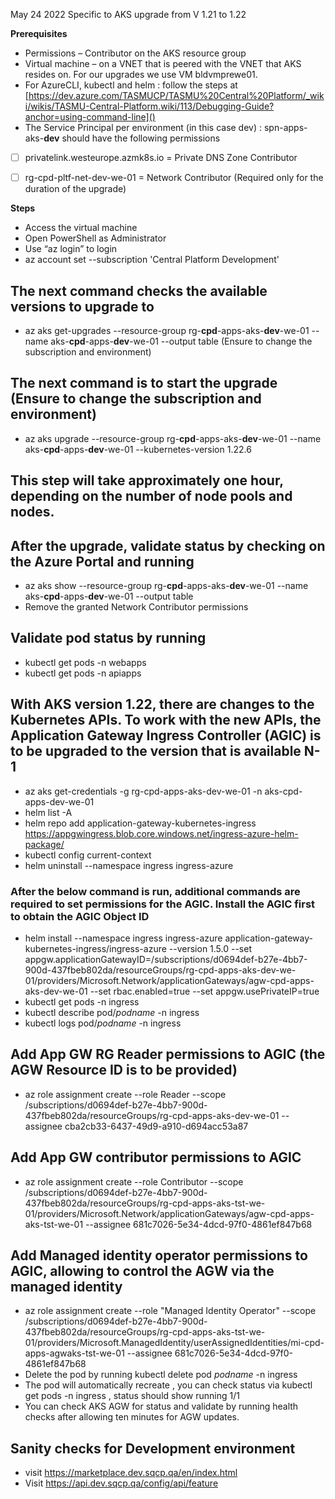 May 24 2022 
Specific to AKS upgrade from V 1.21 to 1.22

**Prerequisites**
- Permissions – Contributor on the AKS resource group 
- Virtual machine – on a VNET that is peered with the VNET that AKS resides on. For our upgrades we use VM bldvmprewe01.
- For AzureCLI, kubectl and helm : follow the steps at [https://dev.azure.com/TASMUCP/TASMU%20Central%20Platform/_wiki/wikis/TASMU-Central-Platform.wiki/113/Debugging-Guide?anchor=using-command-line]()
- The Service Principal per environment (in this case dev) : spn-apps-aks-**dev** should have the following permissions
- [ ] privatelink.westeurope.azmk8s.io = Private DNS Zone Contributor
- [ ] rg-cpd-pltf-net-dev-we-01 = Network Contributor (Required only for the duration of the upgrade)


**Steps**
- Access the virtual machine
- Open PowerShell as Administrator
- Use “az login” to login
- az account set --subscription 'Central Platform Development'
## The next command checks the available versions to upgrade to 
- az aks get-upgrades --resource-group rg-**cpd**-apps-aks-**dev**-we-01 --name aks-**cpd**-apps-**dev**-we-01 --output table (Ensure to change the subscription and environment) 
## The next command is to start the upgrade (Ensure to change the subscription and environment)
- az aks upgrade --resource-group rg-**cpd**-apps-aks-**dev**-we-01 --name aks-**cpd**-apps-**dev**-we-01 --kubernetes-version 1.22.6
## This step will take approximately one hour, depending on the number of node pools and nodes. 
## After the upgrade, validate status by checking on the Azure Portal and running
- az aks show --resource-group rg-**cpd**-apps-aks-**dev**-we-01 --name aks-**cpd**-apps-**dev**-we-01 --output table
- Remove the granted Network Contributor permissions
## Validate pod status by running 
- kubectl get pods -n webapps
- kubectl get pods -n apiapps

## With AKS version 1.22, there are changes to the Kubernetes APIs. To work with the new APIs, the Application Gateway Ingress Controller (AGIC) is to be upgraded to the version that is available N-1

- az aks get-credentials -g rg-cpd-apps-aks-dev-we-01 -n aks-cpd-apps-dev-we-01
- helm list -A
- helm repo add application-gateway-kubernetes-ingress https://appgwingress.blob.core.windows.net/ingress-azure-helm-package/
- kubectl config current-context
- helm uninstall --namespace ingress ingress-azure
### After the below command is run, additional commands are required to set permissions for the AGIC. Install the AGIC first to obtain the AGIC Object ID
- helm install --namespace ingress ingress-azure application-gateway-kubernetes-ingress/ingress-azure --version 1.5.0 --set appgw.applicationGatewayID=/subscriptions/d0694def-b27e-4bb7-900d-437fbeb802da/resourceGroups/rg-cpd-apps-aks-dev-we-01/providers/Microsoft.Network/applicationGateways/agw-cpd-apps-aks-dev-we-01 --set rbac.enabled=true --set appgw.usePrivateIP=true 
- kubectl get pods -n ingress
- kubectl describe pod/_podname_ -n ingress
- kubectl logs pod/_podname_ -n ingress
## Add App GW RG Reader permissions to AGIC (the AGW Resource ID is to be provided)
- az role assignment create --role Reader --scope /subscriptions/d0694def-b27e-4bb7-900d-437fbeb802da/resourceGroups/rg-cpd-apps-aks-dev-we-01 --assignee cba2cb33-6437-49d9-a910-d694acc53a87
## Add App GW contributor permissions to AGIC
- az role assignment create --role Contributor --scope /subscriptions/d0694def-b27e-4bb7-900d-437fbeb802da/resourceGroups/rg-cpd-apps-aks-tst-we-01/providers/Microsoft.Network/applicationGateways/agw-cpd-apps-aks-tst-we-01 --assignee 681c7026-5e34-4dcd-97f0-4861ef847b68
## Add Managed identity operator permissions to AGIC, allowing to control the AGW via the managed identity
- az role assignment create --role "Managed Identity Operator" --scope /subscriptions/d0694def-b27e-4bb7-900d-437fbeb802da/resourceGroups/rg-cpd-apps-aks-tst-we-01/providers/Microsoft.ManagedIdentity/userAssignedIdentities/mi-cpd-apps-agwaks-tst-we-01 --assignee 681c7026-5e34-4dcd-97f0-4861ef847b68 
- Delete the pod by running kubectl delete pod _podname_ -n ingress
- The pod will automatically recreate , you can check status via kubectl get pods -n ingress , status should show running 1/1 
- You can check AKS AGW for status and validate by running health checks after allowing ten minutes for AGW updates. 

## Sanity checks for Development environment 
- visit https://marketplace.dev.sqcp.qa/en/index.html  
- Visit https://api.dev.sqcp.qa/config/api/feature 




